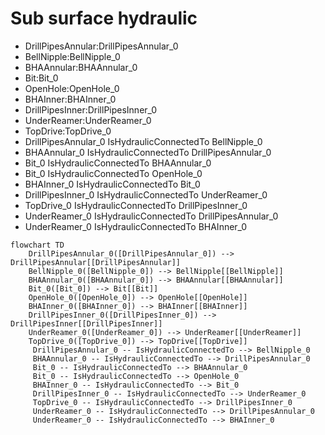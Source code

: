 # Sub surface hydraulic
- DrillPipesAnnular:DrillPipesAnnular_0
- BellNipple:BellNipple_0
- BHAAnnular:BHAAnnular_0
- Bit:Bit_0
- OpenHole:OpenHole_0
- BHAInner:BHAInner_0
- DrillPipesInner:DrillPipesInner_0
- UnderReamer:UnderReamer_0
- TopDrive:TopDrive_0
- DrillPipesAnnular_0 IsHydraulicConnectedTo BellNipple_0
- BHAAnnular_0 IsHydraulicConnectedTo DrillPipesAnnular_0
- Bit_0 IsHydraulicConnectedTo BHAAnnular_0
- Bit_0 IsHydraulicConnectedTo OpenHole_0
- BHAInner_0 IsHydraulicConnectedTo Bit_0
- DrillPipesInner_0 IsHydraulicConnectedTo UnderReamer_0
- TopDrive_0 IsHydraulicConnectedTo DrillPipesInner_0
- UnderReamer_0 IsHydraulicConnectedTo DrillPipesAnnular_0
- UnderReamer_0 IsHydraulicConnectedTo BHAInner_0
```mermaid
flowchart TD
	DrillPipesAnnular_0([DrillPipesAnnular_0]) --> DrillPipesAnnular[[DrillPipesAnnular]]
	BellNipple_0([BellNipple_0]) --> BellNipple[[BellNipple]]
	BHAAnnular_0([BHAAnnular_0]) --> BHAAnnular[[BHAAnnular]]
	Bit_0([Bit_0]) --> Bit[[Bit]]
	OpenHole_0([OpenHole_0]) --> OpenHole[[OpenHole]]
	BHAInner_0([BHAInner_0]) --> BHAInner[[BHAInner]]
	DrillPipesInner_0([DrillPipesInner_0]) --> DrillPipesInner[[DrillPipesInner]]
	UnderReamer_0([UnderReamer_0]) --> UnderReamer[[UnderReamer]]
	TopDrive_0([TopDrive_0]) --> TopDrive[[TopDrive]]
	 DrillPipesAnnular_0 -- IsHydraulicConnectedTo --> BellNipple_0 
	 BHAAnnular_0 -- IsHydraulicConnectedTo --> DrillPipesAnnular_0 
	 Bit_0 -- IsHydraulicConnectedTo --> BHAAnnular_0 
	 Bit_0 -- IsHydraulicConnectedTo --> OpenHole_0 
	 BHAInner_0 -- IsHydraulicConnectedTo --> Bit_0 
	 DrillPipesInner_0 -- IsHydraulicConnectedTo --> UnderReamer_0 
	 TopDrive_0 -- IsHydraulicConnectedTo --> DrillPipesInner_0 
	 UnderReamer_0 -- IsHydraulicConnectedTo --> DrillPipesAnnular_0 
	 UnderReamer_0 -- IsHydraulicConnectedTo --> BHAInner_0 
```
